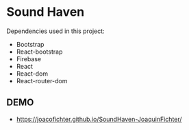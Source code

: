 # Sound Haven


Dependencies used in this project:
- Bootstrap
- React-bootstrap
- Firebase
- React
- React-dom
- React-router-dom

## DEMO

- https://joacofichter.github.io/SoundHaven-JoaquinFichter/

